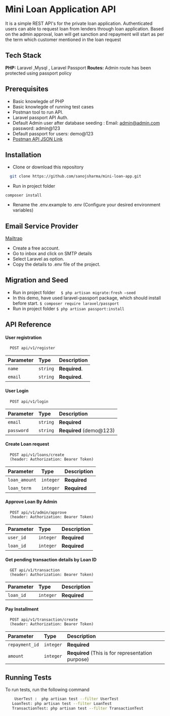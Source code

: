 
# Mini Loan Application API

It is a simple REST API's for the private loan application. Authenticated users can able to request loan from lenders through loan application. Based on the admin approval, loan will get sanction and repayment will start as per the term which customer mentioned in the loan request

## Tech Stack

**PHP:** Laravel ,Mysql , Laravel Passport 
**Routes:** Admin route has been protected using passport policy


## Prerequisites

- Basic knowlegde of PHP
- Basic knowlegde of running test cases
- Postman tool to run API.
- Laravel passport API Auth.
- Default Admin user after database seeding :
   Email: admin@admin.com
   password: admin@123
- Default passport for users: demo@123 
- [Postman API JSON Link](https://www.getpostman.com/collections/08a0e5e3a94c9924bc00)


## Installation

- Clone or download this repository
```bash
  git clone https://github.com/sanojsharma/mini-loan-app.git
```
- Run in project folder    
```
composer install
```
- Rename the .env.example to .env (Configure your desired environment variables)



## Email Service Provider

[Mailtrap](https://mailtrap.io/)

-	Create a free account. 
-	Go to inbox and click on SMTP details
-	Select Laravel as option.
-	Copy the details to .env file of the project.

## Migration and Seed

-	Run in project folder
   ```  $ php artisan migrate:fresh –seed```
-	In this demo, have used laravel-passport package, which should install before start.
```$ composer require laravel/passport```
-	Run in project folder
```$ php artisan passport:install```



## API Reference

#### User registration 

```http
  POST api/v1/register
```

| Parameter | Type     | Description                |
| :-------- | :------- | :------------------------- |
| `name` | `string` | **Required**. |
| `email` | `string` | **Required**.|

#### User Login

```http
  POST api/v1/login
```

| Parameter | Type     | Description                       |
| :-------- | :------- | :-------------------------------- |
| `email`      | `string` | **Required** |
| `password`      | `string` | **Required** (demo@123)|

#### Create Loan request

```http
  POST api/v1/loans/create
  (header: Authorization: Bearer Token)
```

| Parameter | Type     | Description                       |
| :-------- | :------- | :-------------------------------- |
| `loan_amount`      | `integer` | **Required** |
| `loan_term`      | `integer` | **Required** |

#### Approve Loan By Admin

```http
  POST api/v1/admin/approve
  (header: Authorization: Bearer Token)
```

| Parameter | Type     | Description                       |
| :-------- | :------- | :-------------------------------- |
| `user_id`      | `integer` | **Required** |
| `loan_id`      | `integer` | **Required** |


#### Get pending transaction details by Loan ID

```http
  GET api/v1/transaction
  (header: Authorization: Bearer Token)
```

| Parameter | Type     | Description                       |
| :-------- | :------- | :-------------------------------- |
| `loan_id`      | `integer` | **Required** |

#### Pay Installment

```http
  POST api/v1/transaction/create
  (header: Authorization: Bearer Token)
```

| Parameter | Type     | Description                       |
| :-------- | :------- | :-------------------------------- |
| `repayment_id`      | `integer` | **Required** |
| `amount`      | `integer` | **Required** (This is for representation purpose)|




## Running Tests

To run tests, run the following command

```bash
  	UserTest :  php artisan test --filter UserTest
   LoanTest: php artisan test --filter LoanTest
   TransactionTest: php artisan test --filter TransactionTest
```

